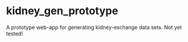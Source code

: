 # kidney_gen_prototype
A prototype web-app for generating kidney-exchange data sets. Not yet tested!
